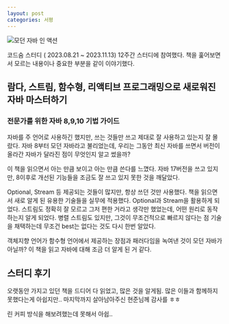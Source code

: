 ```yaml
---
layout: post
categories: 서평
---
```


![모던 자바 인 액션](https://image.yes24.com/goods/86627323/L)

코드숨 스터디 ( 2023.08.21 ~ 2023.11.13) 12주간 스터디에 참여했다. 책을 훑어보면서 모르는 내용이나 중요한 부분을 같이 이야기했다. 

## 람다, 스트림, 함수형, 리액티브 프로그래밍으로 새로워진 자바 마스터하기 
### 전문가를 위한 자바 8,9,10 기법 가이드 

자바를 주 언어로 사용하긴 했지만, 쓰는 것들만 쓰고 제대로 잘 사용하고 있는지 잘 몰랐다. 자바 8부터 모던 자바라고 불리었는데, 우리는 그동안 최신 자바를 쓰면서 버전이 올라간 자바가 달라진 점이 무엇인지 알고 썼을까? 

이 책을 읽으면서 아는 만큼 보이고 아는 만큼 쓴다를 느꼈다. 자바 17버전을 쓰고 있지만, 8이후로 개선된 기능들을 조금도 잘 쓰고 있지 못한 것을 깨달았다. 

Optional, Stream 등 제공되는 것들이 많지만, 항상 쓰던 것만 사용했다. 책을 읽으면서 새로 알게 된 유용한 기술들을 실무에 적용했다. Optional과 Stream을 활용하게 되었다. 스트림도 정확히 잘 모르고 그저 편한 거라고 생각만 했었는데, 어떤 원리로 동작하는지 알게 되었다. 병렬 스트림도 있지만, 그것이 무조건적으로 빠르지 않다는 점 기술을 채택하는데 무조건 best는 없다는 것도 다시 한번 알았다.

객체지향 언어가 함수형 언어에서 제공하는 장점과 패러다임을 녹여낸 것이 모던 자바가 아닐까?
이 책을 읽고 자바에 대해 조금 더 알게 된 거 같다. 

## 스터디 후기 

오랫동안 가지고 있던 책을 드디어 다 읽었고, 많은 것을 알게됨. 많은 이들과 함께하지 못했다는게 아쉽지만.. 마지막까지 살아남아주신 현준님께 감사를 ㅎㅎ

린 커피 방식을 해보려했는데 못해서 아쉽..
